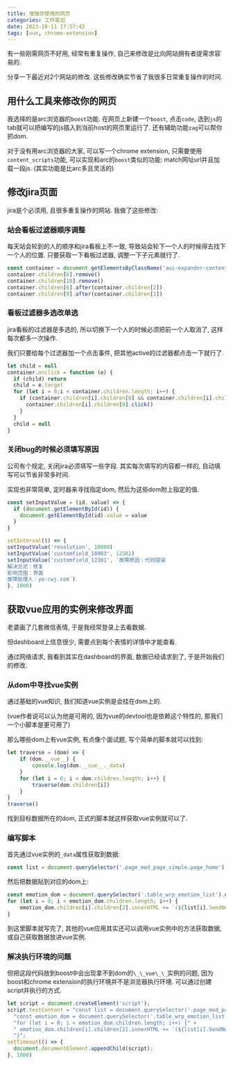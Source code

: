 ```yaml
---
title: 增强你使用的网页
categories: 工作笔记
date: 2023-10-11 17:57:43
tags: [vue, chrome-extension]
---
```

有一些刚需网页不好用, 经常有重复操作, 自己来修改是比向网站拥有者提需求容易的.

分享一下最近对2个网站的修改. 这些修改确实节省了我很多日常重复操作的时间.

<!--more-->

## 用什么工具来修改你的网页

我选择的是arc浏览器的`boost`功能. 在网页上新建一个`boost`, 点击`code`, 选到`js`的tab就可以把编写的js插入到当前host的网页里运行了. 还有辅助功能`zag`可以帮你抓dom.

对于没有用arc浏览器的大家, 可以写一个chrome extension, 只需要使用`content_scripts`功能, 可以实现和arc的`boost`类似的功能: match网址url并且加载一段js. (其实功能是比arc多且灵活的)

## 修改jira页面

jira是个必须用, 且很多重复操作的网站. 我做了这些修改:

### 站会看板过滤器顺序调整

每天站会轮到的人的顺序和jira看板上不一致, 导致站会轮下一个人的时候得去找下一个人的位置. 只要获取一下看板过滤器, 调整一下子元素就行了.

```js
const container = document.getElementsByClassName('aui-expander-content ghx-quick-content')[0]
container.children[6].remove()
container.children[10].remove()
container.children[6].after(container.children[2])
container.children[9].after(container.children[1])
```

### 看板过滤器多选改单选

jira看板的过滤器是多选的, 所以切换下一个人的时候必须把前一个人取消了, 这样每次都多一次操作.

我们只要给每个过滤器加一个点击事件, 把其他active的过滤器都点击一下就行了.

```js
let child = null
container.onclick = function (e) {
  if (child) return
  child = e.target
  for (let i = 0;i < container.children.length; i++) {
    if (container.children[i].children[0] && container.children[i].children[0].classList.contains('ghx-active') && container.children[i].children[0].innerHTML !== child.innerHTML) {
      container.children[i].children[0].click()
    }
  }
  child = null
}
```

### 关闭bug的时候必须填写原因

公司有个规定, 关闭jira必须填写一些字段. 其实每次填写的内容都一样的, 自动填写可以节省非常多时间.

实现也非常简单, 定时器来寻找指定dom, 然后为这些dom附上指定的值.

```js
const setInputValue = (id, value) => {
  if (document.getElementById(id)) {
    document.getElementById(id).value = value
  }
}

setInterval(() => {
setInputValue('resolution', 10000)
setInputValue('customfield_10903', 12502)
setInputValue('customfield_12301', `故障原因：代码错误
解决方式：修复
影响范围：界面
故障处理人：yo-cwj.com`)
}, 1000)
```

## 获取vue应用的实例来修改界面

老婆画了几套微信表情, 于是我经常登录上去看数据.

但dashboard上信息很少, 需要点到每个表情的详情中才能查看.

通过网络请求, 我看到其实在dashboard的界面, 数据已经请求到了, 于是开始我们的修改.

### 从dom中寻找vue实例

通过基础的vue知识, 我们知道vue实例是会挂在dom上的. 

(vue作者说可以认为他是可用的, 因为vue的devtool也是依赖这个特性的, 那我们一个小脚本是更可用了)

那么哪些dom上有vue实例, 有点像个面试题, 写个简单的脚本就可以找到:

```js
let traverse = (dom) => {
    if (dom.__vue__) {
        console.log(dom.__vue__._data)
    }
    for (let i = 0; i < dom.children.length; i++) {
        traverse(dom.children[i])
    }
}
traverse()
```

找到目标数据所在的dom, 正式的脚本就这样获取vue实例就可以了.

### 编写脚本

首先通过vue实例的`_data`属性获取到数据:

```js
const list = document.querySelector('.page_mod_page_simple.page_home').__vue__.$parent.currentList;
```

然后把数据贴到对应的dom上:

```js
const emotion_dom = document.querySelector('.table_wrp_emotion_list').querySelector('.table_body');
for (let i = 0; i < emotion_dom.children.length; i++) {
	emotion_dom.children[i].children[2].innerHTML += `(${list[i].SendNum} - ${list[i].DataTime})`
}
```

到这里脚本就写完了, 其他的vue应用其实还可以调用vue实例中的方法获取数据, 或自己获取数据放进vue实例.

### 解决执行环境的问题

但把这段代码放到boost中会出现拿不到dom的`\_\_vue\_\_`实例的问题, 因为boost和chrome extension的执行环境并不是浏览器执行环境. 可以通过创建script并执行的方式.

```js
let script = document.createElement('script');
script.textContent = "const list = document.querySelector('.page_mod_page_simple.page_home').__vue__.$parent.currentList;" +
  "const emotion_dom = document.querySelector('.table_wrp_emotion_list').querySelector('.table_body');" +
  "for (let i = 0; i < emotion_dom.children.length; i++) {" +
  " emotion_dom.children[i].children[2].innerHTML += `(${list[i].SendNum} - ${list[i].DataTime})`" +
  "}";
setTimeout(() => {
  document.documentElement.appendChild(script);
}, 1000)
```

